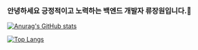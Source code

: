 ### 안녕하세요 긍정적이고 노력하는 백엔드 개발자 류장원입니다.👋

[![Anurag's GitHub stats](https://github-readme-stats.vercel.app/api?username=Jangwon0319)](https://github.com/anuraghazra/github-readme-stats)


[![Top Langs](https://github-readme-stats.vercel.app/api/top-langs/?username=Jangwon0319&layout=compact)](https://github.com/Jangwon0319)
